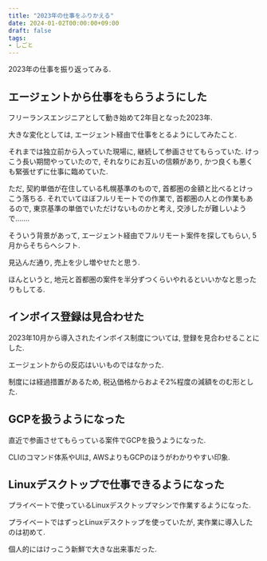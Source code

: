 ```yaml
---
title: "2023年の仕事をふりかえる"
date: 2024-01-02T00:00:00+09:00
draft: false
tags:
- しごと
---
```


2023年の仕事を振り返ってみる.

## エージェントから仕事をもらうようにした

フリーランスエンジニアとして動き始めて2年目となった2023年.

大きな変化としては, エージェント経由で仕事をとるようにしてみたこと.

それまでは独立前から入っていた現場に, 継続して参画させてもらっていた.
けっこう長い期間やっていたので, それなりにお互いの信頼があり,
かつ良くも悪くも緊張せずに仕事に臨めていた.

ただ, 契約単価が在住している札幌基準のもので, 首都圏の金額と比べるとけっこう落ちる.
それでいてほぼフルリモートでの作業で, 首都圏の人との作業もあるので,
東京基準の単価でいただけないものかと考え, 交渉したが難しいようで…….

そういう背景があって, エージェント経由でフルリモート案件を探してもらい, 5月からそちらへシフト.

見込んだ通り, 売上を少し増やせたと思う.

ほんというと, 地元と首都圏の案件を半分ずつくらいやれるといいかなと思ったりもしてる.

## インボイス登録は見合わせた

2023年10月から導入されたインボイス制度については, 登録を見合わせることにした.

エージェントからの反応はいいものではなかった.

制度には経過措置があるため, 税込価格からおよそ2%程度の減額をのむ形とした.


## GCPを扱うようになった

直近で参画させてもらっている案件でGCPを扱うようになった.

CLIのコマンド体系やUIは, AWSよりもGCPのほうがわかりやすい印象.

## Linuxデスクトップで仕事できるようになった

プライベートで使っているLinuxデスクトップマシンで作業するようになった.

プライベートではずっとLinuxデスクトップを使っていたが, 実作業に導入したのは初めて.

個人的にはけっこう新鮮で大きな出来事だった.
